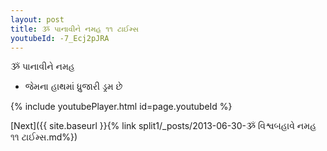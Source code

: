 ```yaml
---
layout: post
title: ૐ પાનાવીને નમહ ૧૧ ટાઈમ્સ
youtubeId: -7_Ecj2pJRA
---
```

 
 
 ૐ પાનાવીને નમહ  
 
 -  જેમના હાથમાં ધ્રુજારી ડ્રમ છે 
 
  
 
  
 
 
 
 
 
 


{% include youtubePlayer.html id=page.youtubeId %}
 
[Next]({{ site.baseurl }}{% link  split1/_posts/2013-06-30-ૐ વિશ્વબહાવે નમહ ૧૧ ટાઈમ્સ.md%})
 

